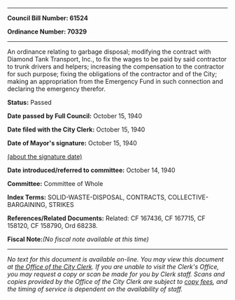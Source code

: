 

********

**Council Bill Number: 61524**
   
**Ordinance Number: 70329**
********

 An ordinance relating to garbage disposal; modifying the contract with Diamond Tank Transport, Inc., to fix the wages to be paid by said contractor to trunk drivers and helpers; increasing the compensation to the contractor for such purpose; fixing the obligations of the contractor and of the City; making an appropriation from the Emergency Fund in such connection and declaring the emergency therefor.

**Status:** Passed
   
**Date passed by Full Council:** October 15, 1940
   
**Date filed with the City Clerk:** October 15, 1940
   
**Date of Mayor's signature:** October 15, 1940
   
[(about the signature date)](/~public/approvaldate.htm)
   
   
   
**Date introduced/referred to committee:** October 14, 1940
   
**Committee:** Committee of Whole
   
   
**Index Terms:** SOLID-WASTE-DISPOSAL, CONTRACTS, COLLECTIVE-BARGAINING, STRIKES

**References/Related Documents:** Related: CF 167436, CF 167715, CF 158120, CF 158790, Ord 68238.

**Fiscal Note:**_(No fiscal note available at this time)_
********

_No text for this document is available on-line. You may view this document at [the Office of the City Clerk](http://www.seattle.gov/leg/clerk/contactUs.htm). If you are unable to visit the Clerk's Office, you may request a copy or scan be made for you by Clerk staff. Scans and copies provided by the Office of the City Clerk are subject to [copy fees](http://clerk.seattle.gov/~public/clerkfees.htm), and the timing of service is dependent on the availability of staff._

